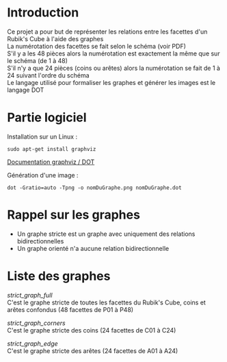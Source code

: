 # Introduction
Ce projet a pour but de représenter les relations entre les facettes d'un Rubik's Cube à l'aide des graphes  
La numérotation des facettes se fait selon le schéma (voir PDF)  
S'il y a les 48 pièces alors la numérotation est exactement la même que sur le schéma (de 1 à 48)  
S'il n'y a que 24 pièces (coins ou arêtes) alors la numérotation se fait de 1 à 24 suivant l'ordre du schéma  
Le langage utilisé pour formaliser les graphes et générer les images est le langage DOT  


# Partie logiciel
Installation sur un Linux :
```
sudo apt-get install graphviz
```

[Documentation graphviz / DOT](https://www.graphviz.org/)

Génération d'une image :
```
dot -Gratio=auto -Tpng -o nomDuGraphe.png nomDuGraphe.dot
```


# Rappel sur les graphes
- Un graphe stricte est un graphe avec uniquement des relations bidirectionnelles
- Un graphe orienté n'a aucune relation bidirectionnelle


# Liste des graphes
*strict_graph_full*  
C'est le graphe stricte de toutes les facettes du Rubik's Cube, coins et arêtes confondus (48 facettes de P01 à P48)

*strict_graph_corners*  
C'est le graphe stricte des coins (24 facettes de C01 à C24)

*strict_graph_edge*  
C'est le graphe stricte des arêtes (24 facettes de A01 à A24)

